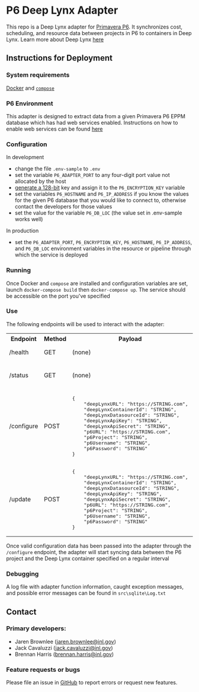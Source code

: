 # P6 Deep Lynx Adapter

This repo is a Deep Lynx adapter for [Primavera P6](https://www.oracle.com/industries/construction-engineering/primavera-p6/). It synchronizes cost, scheduling, and resource data between projects in P6 to containers in Deep Lynx. Learn more about Deep Lynx [here](https://github.com/idaholab/Deep-Lynx/wiki)

## Instructions for Deployment
### System requirements
[Docker](https://docs.docker.com/get-docker/) and [`compose`](https://docs.docker.com/compose/)

### P6 Environment
This adapter is designed to extract data from a given Primavera P6 EPPM database which has had web services enabled. Instructions on how to enable web services can be found [here](https://docs.oracle.com/cd/F37125_01/English/Integration_Documentation/p6_eppm_web_services_programming/helpmain.htm?toc.htm?34309.htm)

### Configuration
In development
- change the file `.env-sample` to `.env`
- set the variable `P6_ADAPTER_PORT` to any four-digit port value not allocated by the host
- [generate a 128-bit](https://www.ibm.com/docs/en/imdm/12.0?topic=encryption-generating-aes-keys-password) key and assign it to the `P6_ENCRYPTION_KEY` variable
- set the variables `P6_HOSTNAME` and `P6_IP_ADDRESS` if you know the values for the given P6 database that you would like to connect to, otherwise contact the developers for those values
- set the value for the variable `P6_DB_LOC` (the value set in .env-sample works well)

In production
- set the `P6_ADAPTER_PORT`, `P6_ENCRYPTION_KEY`, `P6_HOSTNAME`, `P6_IP_ADDRESS`, and `P6_DB_LOC` environment variables in the resource or pipeline through which the service is deployed

### Running
Once Docker and `compose` are installed and configuration variables are set, launch `docker-compose build` then `docker-compose up`. The service should be accessible on the port you've specified

### Use
The following endpoints will be used to interact with the adapter:

<table>
    <tr>
        <th>Endpoint</th><th>Method</th><th>Payload</th><th>Response</th>
    </tr>
    <tr>
        <td>/health</td><td>GET</td><td>(none)</td><td><pre>200 "OK"</pre></td>
    </tr>
    <tr>
        <td>/status</td><td>GET</td><td>(none)</td><td>
            <pre>{
    "connectionActive": "true|false"
}</pre>
        </td>
    </tr>
    <tr>
        <td>/configure</td><td>POST</td><td>
            <pre>{
    "deepLynxURL": "https://STRING.com",
    "deepLynxContainerId": "STRING",
    "deepLynxDatasourceId": "STRING",
    "deepLynxApiKey": "STRING",
    "deepLynxApiSecret": "STRING",
    "p6URL": "https://STRING.com",
    "p6Project": "STRING",
    "p6Username": "STRING",
    "p6Password": "STRING"
}</pre>
        </td><td>
            <pre>{
    "sql_migration_success": "true|false",
    "sql_configuration_success": "true|false"
}</pre>
        </td>
    </tr>
    <tr>
        <td>/update</td><td>POST</td><td>
            <pre>{
    "deepLynxURL": "https://STRING.com",
    "deepLynxContainerId": "STRING",
    "deepLynxDatasourceId": "STRING",
    "deepLynxApiKey": "STRING",
    "deepLynxApiSecret": "STRING",
    "p6URL": "https://STRING.com",
    "p6Project": "STRING",
    "p6Username": "STRING",
    "p6Password": "STRING"
}</pre>
        </td><td>
            <pre>{
    "sql_migration_success": "true|false",
    "sql_configuration_success": "true|false"
}</pre>
        </td>
    </tr>

<table>

Once valid configuration data has been passed into the adapter through the `/configure` endpoint, the adapter will start syncing data between the P6 project and the Deep Lynx container specified on a regular interval

### Debugging
A log file with adapter function information, caught exception messages, and possible error messages can be found in `src\sqlite\Log.txt`


## Contact

### Primary developers:
- Jaren Brownlee (jaren.brownlee@inl.gov)
- Jack Cavaluzzi (jack.cavaluzzi@inl.gov)
- Brennan Harris (brennan.harris@inl.gov)

### Feature requests or bugs
Please file an issue in [GitHub](https://github.inl.gov/Digital-Engineering/p6_deeplynx_adapter/issues) to report errors or request new features.
